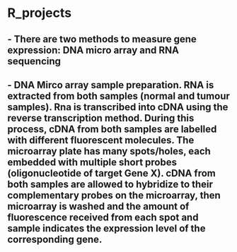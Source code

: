# R_projects

## - There are two methods to measure gene expression: DNA micro array and RNA sequencing

## - DNA Mirco array sample preparation. RNA is extracted from both samples (normal and tumour samples). Rna is transcribed into cDNA using the reverse transcription method. During this process, cDNA from both samples are labelled with different fluorescent molecules. The microarray plate has many spots/holes, each embedded with multiple short probes (oligonucleotide of target Gene X). cDNA from both samples are allowed to hybridize to their complementary probes on the microarray, then microarray is washed and the amount of fluorescence received from each spot and sample indicates the expression level of the corresponding gene.



